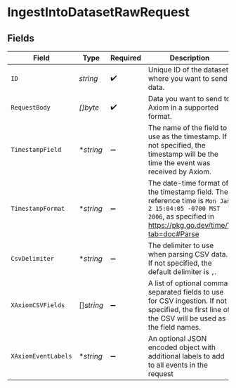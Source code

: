 # IngestIntoDatasetRawRequest


## Fields

| Field                                                                                                                                                          | Type                                                                                                                                                           | Required                                                                                                                                                       | Description                                                                                                                                                    |
| -------------------------------------------------------------------------------------------------------------------------------------------------------------- | -------------------------------------------------------------------------------------------------------------------------------------------------------------- | -------------------------------------------------------------------------------------------------------------------------------------------------------------- | -------------------------------------------------------------------------------------------------------------------------------------------------------------- |
| `ID`                                                                                                                                                           | *string*                                                                                                                                                       | :heavy_check_mark:                                                                                                                                             | Unique ID of the dataset where you want to send data.                                                                                                          |
| `RequestBody`                                                                                                                                                  | *[]byte*                                                                                                                                                       | :heavy_check_mark:                                                                                                                                             | Data you want to send to Axiom in a supported format.                                                                                                          |
| `TimestampField`                                                                                                                                               | **string*                                                                                                                                                      | :heavy_minus_sign:                                                                                                                                             | The name of the field to use as the timestamp. If not specified, the timestamp will be the time the event was received by Axiom.                               |
| `TimestampFormat`                                                                                                                                              | **string*                                                                                                                                                      | :heavy_minus_sign:                                                                                                                                             | The date-time format of the timestamp field. The reference time is `Mon Jan 2 15:04:05 -0700 MST 2006`, as specified in https://pkg.go.dev/time/?tab=doc#Parse |
| `CsvDelimiter`                                                                                                                                                 | **string*                                                                                                                                                      | :heavy_minus_sign:                                                                                                                                             | The delimiter to use when parsing CSV data. If not specified, the default delimiter is `,`.                                                                    |
| `XAxiomCSVFields`                                                                                                                                              | []*string*                                                                                                                                                     | :heavy_minus_sign:                                                                                                                                             | A list of optional comma separated fields to use for CSV ingestion. If not specified, the first line of the CSV will be used as the field names.               |
| `XAxiomEventLabels`                                                                                                                                            | **string*                                                                                                                                                      | :heavy_minus_sign:                                                                                                                                             | An optional JSON encoded object with additional labels to add to all events in the request                                                                     |